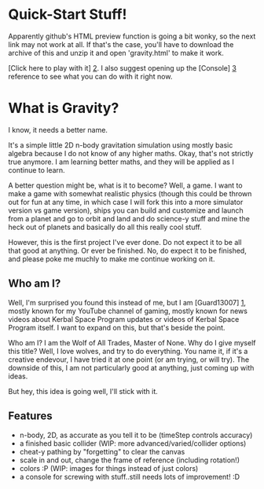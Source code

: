 Quick-Start Stuff!
==================

Apparently github's HTML preview function is going a bit wonky, so the next link may not work at all. If that's the case, you'll have to download the archive of this and unzip it and open 'gravity.html' to make it work.

[Click here to play with it] [2]. I also suggest opening up the [Console] [3] reference to see what you can do with it right now.

What is Gravity?
================

I know, it needs a better name.

It's a simple little 2D n-body gravitation simulation using mostly basic algebra because I do not know of any higher maths. Okay, that's not strictly true anymore. I am learning better maths, and they will be applied as I continue to learn.

A better question might be, what is it to become? Well, a game. I want to make a game with somewhat realistic physics (though this could be thrown out for fun at any time, in which case I will fork this into a more simulator version vs game version), ships you can build and customize and launch from a planet and go to orbit and land and do science-y stuff and mine the heck out of planets and basically do all this really cool stuff.

However, this is the first project I've ever done. Do not expect it to be all that good at anything. Or ever be finished. No, do expect it to be finished, and please poke me muchly to make me continue working on it.

Who am I?
---------

Well, I'm surprised you found this instead of me, but I am [Guard13007] [1], mostly known for my YouTube channel of gaming, mostly known for news videos about Kerbal Space Program updates or videos of Kerbal Space Program itself. I want to expand on this, but that's beside the point.

Who am I? I am the Wolf of All Trades, Master of None. Why do I give myself this title? Well, I love wolves, and try to do everything. You name it, if it's a creative endevour, I have tried it at one point (or am trying, or will try). The downside of this, I am not particularly good at anything, just coming up with ideas.

But hey, this idea is going well, I'll stick with it.

Features
--------

* n-body, 2D, as accurate as you tell it to be (timeStep controls accuracy)
* a finished basic collider (WIP: more advanced/varied/collider options)
* cheat-y pathing by "forgetting" to clear the canvas
* scale in and out, change the frame of reference (including rotation!)
* colors :P (WIP: images for things instead of just colors)
* a console for screwing with stuff..still needs lots of improvement! :D

[1]: http://youtube.com/user/Guard13007 "Guard13007"
[2]: http://htmlpreview.github.io/?=http://www.github.com/Guard13007/gravity/blob/master/gravity.html "Click here to play with it"
[3]: https://github.com/guard13007/gravity/blob/master/Console.md "Console"